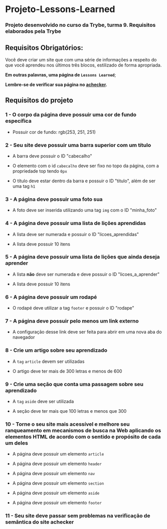 # Projeto-Lessons-Learned

### Projeto desenvolvido no curso da Trybe, turma 9. Requisitos elaborados pela Trybe

## Requisitos Obrigatórios:

Você deve criar um site que com uma série de informações a respeito do que você aprendeu nos últimos três blocos, estilizado de forma apropriada.

**Em outras palavras, uma página de `Lessons Learned`**;

**Lembre-se de verificar sua página no [achecker](https://achecker.ca/checker/index.php).**

## Requisitos do projeto

### 1 - O corpo da página deve possuir uma cor de fundo específica

- Possuir cor de fundo: rgb(253, 251, 251)

### 2 - Seu site deve possuir uma barra superior com um título

- A barra deve possuir o ID "cabecalho"

- O elemento com o id `cabecalho` deve ser fixo no topo da página, com a propriedade top tendo `0px`

- O título deve estar dentro da barra e possuir o ID "titulo", além de ser uma tag `h1`

### 3 - A página deve possuir uma foto sua

- A foto deve ser inserida utilizando uma tag `img` com o ID "minha_foto"

### 4 - A página deve possuir uma lista de lições aprendidas

- A lista deve ser numerada e possuir o ID "licoes_aprendidas"

- A lista deve possuir 10 itens

### 5 - A página deve possuir uma lista de lições que ainda deseja aprender

- A lista **não** deve ser numerada e deve possuir o ID "licoes_a_aprender"

- A lista deve possuir 10 itens

### 6 - A página deve possuir um rodapé

- O rodapé deve utilizar a tag `footer` e possuir o ID "rodape"

### 7 - A página deve possuir pelo menos um link externo

- A configuração desse link deve ser feita para abrir em uma nova aba do navegador

### 8 - Crie um artigo sobre seu aprendizado

- A `tag` `article` devem ser utilizadas

- O artigo deve ter mais de 300 letras e menos de 600

### 9 - Crie uma seção que conta uma passagem sobre seu aprendizado

- A `tag` `aside` deve ser utilizada

- A seção deve ter mais que 100 letras e menos que 300

### 10 - Torne o seu site mais acessível e melhore seu ranqueamento em mecanismos de busca na Web aplicando os elementos HTML de acordo com o sentido e propósito de cada um deles

- A página deve possuir um elemento `article`

- A página deve possuir um elemento `header`

- A página deve possuir um elemento `nav`

- A página deve possuir um elemento `section`

- A página deve possuir um elemento `aside`

- A página deve possuir um elemento `footer`

### 11 - Seu site deve passar sem problemas na verificação de semântica do site achecker